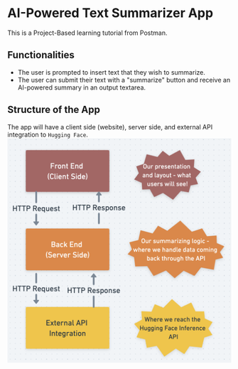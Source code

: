 # AI-Powered Text Summarizer App
This is a Project-Based learning tutorial from Postman. 

## Functionalities
- The user is prompted to insert text that they wish to summarize.
- The user can submit their text with a "summarize" button and receive an AI-powered summary in an output textarea.

## Structure of the App
The app will have a client side (website), server side, and external API integration to `Hugging Face`.
![image info](./structure.png)
